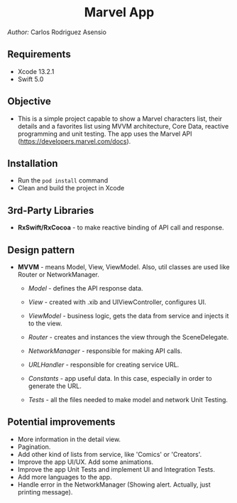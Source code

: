 <h1 align="center">Marvel App</h1>

*Author:* Carlos Rodriguez Asensio


## Requirements
- Xcode 13.2.1
- Swift 5.0

## Objective
- This is a simple project capable to show a Marvel characters list, their details and a favorites list using MVVM architecture, Core Data, reactive programming and unit testing. The app uses the Marvel API (https://developers.marvel.com/docs).
 
## Installation
- Run the `pod install` command
- Clean and build the project in Xcode

## 3rd-Party Libraries
 - **RxSwift/RxCocoa** - to make reactive binding of API call and response.

## Design pattern
 - **MVVM** - means Model, View, ViewModel. Also, util classes are used like Router or NetworkManager.
 
    - *Model* - defines the API response data.
    - *View* - created with .xib and UIViewController, configures UI.
    - *ViewModel* - business logic, gets the data from service and injects it to the view.
    
    - *Router* - creates and instances the view through the SceneDelegate.
    - *NetworkManager* - responsible for making API calls.
    - *URLHandler* - responsible for creating service URL.
    
    - *Constants* - app useful data. In this case, especially in order to generate the URL.
    - *Tests* - all the files needed to make model and network Unit Testing.
 
 ## Potential improvements
- More information in the detail view.
- Pagination.
- Add other kind of lists from service, like 'Comics' or 'Creators'.
- Improve the app UI/UX. Add some animations.
- Improve the app Unit Tests and implement UI and Integration Tests.
- Add more languages to the app.
- Handle error in the NetworkManager (Showing alert. Actually, just printing message).

